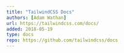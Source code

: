 ```yaml
---
title: "TailwindCSS Docs"
authors: [Adam Wathan]
url: https://tailwindcss.com/docs/
added: 2018-05-19
type: docs
repo: https://github.com/tailwindcss/docs
---
```

